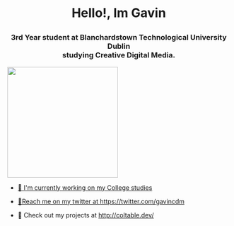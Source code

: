 # <p align="center">Hello!, Im Gavin</p>

<h3 align="center">
3rd Year student at Blanchardstown Technological University Dublin<br> studying Creative Digital Media.
</h3>

<p align="left">
  <a href="https://twitter.com/gavincdm" rel="nofollow"><img src="https://img.shields.io/twitter/follow/gavincdm?labelColor=6e6e6e&color=cccccc&style=for-the-badge&logo=twitter" width="250">
</p>

<ul>
  <li>
    <p>📖 I'm currently working on my College studies</p>
  </li>
  <li>
    <p>📱Reach me on my twitter at <a href="https://twitter.com/gavincdm" target="_blank">https://twitter.com/gavincdm</a></p>
  </li>
  <li>
    <p>🚧 Check out my projects at <a href="http://coltable.dev/" target="_blank">http://coltable.dev/</a></p>
  </li>
</ul>
